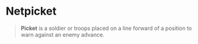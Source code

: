 # Netpicket

> **Picket** is a soldier or troops placed on a line forward of a position to warn
> against an enemy advance.

